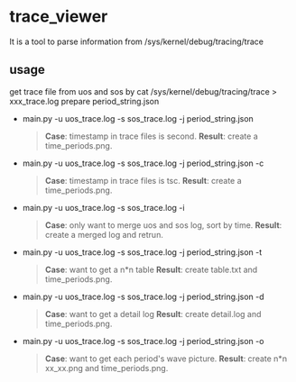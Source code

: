 # trace_viewer


It is a tool to parse information from /sys/kernel/debug/tracing/trace

## usage

get trace file from uos and sos by cat /sys/kernel/debug/tracing/trace > xxx_trace.log
prepare period_string.json

* main.py -u uos_trace.log -s sos_trace.log -j period_string.json

    > **Case**: timestamp in trace files is second.
    **Result**: create a time_periods.png.

* main.py -u uos_trace.log -s sos_trace.log -j period_string.json -c

    > **Case**: timestamp in trace files is tsc.
    **Result**: create a time_periods.png.

* main.py -u uos_trace.log -s sos_trace.log -i

    > **Case**: only want to merge uos and sos log, sort by time.
    **Result**: create a merged log and retrun.

* main.py -u uos_trace.log -s sos_trace.log -j period_string.json -t

    > **Case**: want to get a n*n table
    **Result**: create table.txt and time_periods.png.

* main.py -u uos_trace.log -s sos_trace.log -j period_string.json -d

    > **Case**: want to get a detail log
    **Result**: create detail.log and time_periods.png.

* main.py -u uos_trace.log -s sos_trace.log -j period_string.json -o

    > **Case**: want to get each period's wave picture.
    **Result**: create n*n xx_xx.png and time_periods.png.
